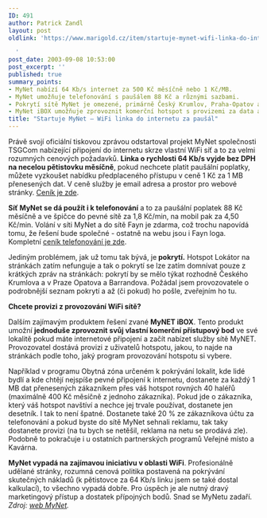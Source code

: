 ```yaml
---
ID: 491
author: Patrick Zandl
layout: post
oldlink: 'https://www.marigold.cz/item/startuje-mynet-wifi-linka-do-internetu-za-pausal

  '
post_date: 2003-09-08 10:53:00
post_excerpt: ''
published: true
summary_points:
- MyNet nabízí 64 Kb/s internet za 500 Kč měsíčně nebo 1 Kč/MB.
- MyNet umožňuje telefonování s paušálem 88 Kč a různými sazbami.
- Pokrytí sítě MyNet je omezené, primárně Český Krumlov, Praha-Opatov a Barrandov.
- MyNet iBOX umožňuje zprovoznit komerční hotspot s provizemi za data a volání.
title: "Startuje MyNet – WiFi linka do internetu za paušál"
---
```


<p>
Právě svojí oficiální tiskovou zprávou odstartoval projekt MyNet společnosti TSGCom nabízející připojení do internetu skrze vlastní WiFi síť a to za velmi rozumných cenových požadavků. <STRONG>Linka o rychlosti 64 Kb/s vyjde bez DPH na necelou pětistovku měsíčně</STRONG>, pokud nechcete platit paušální poplatky, můžete vyzkoušet nabídku předplaceného přístupu v ceně 1 Kč za 1 MB přenesených dat. V ceně služby je email adresa a prostor pro webové stránky. <A href="http://www.mynet.cz/index.php?subject=94" target=_blank>Ceník je zde</A>.</p>

<p>
<STRONG>Síť MyNet se dá použít i k telefonování</STRONG> a to za paušální poplatek 88 Kč měsíčně a ve špičce do pevné sítě za 1,8 Kč/min, na mobil pak za 4,50 Kč/min. Volání v síti MyNet a do sítě Fayn je zdarma, což trochu napovídá tomu, že řešení bude společné - ostatně na webu jsou i Fayn loga. Kompletní <A href="http://www.mynet.cz/index.php?subject=95" target=_blank>ceník telefonování je zde</A>. </p>

<p>
Jediným problémem, jak už tomu tak bývá, je<STRONG> pokrytí.</STRONG> Hotspot Lokátor na stránkách zatím nefunguje a tak o pokrytí se lze zatím domnívat pouze z krátkých zpráv na stránkách: pokrytí by se mělo týkat rozhodně Českého Krumlova a v Praze Opatova a Barrandova. Požádal jsem provozovatele o podrobnější seznam pokrytí a až (či pokud) ho pošle, zveřejním ho tu. </p>

<p>
<STRONG>Chcete provizi z provozování WiFi sítě?</STRONG></p>

<p>
Dalším zajímavým produktem řešení zvané <STRONG>MyNET iBOX</STRONG>. Tento produkt umožní <STRONG>jednoduše zprovoznit svůj vlastní komerční přístupový bod</STRONG> ve své lokalitě pokud máte internetové připojení a začít nabízet služby sítě MyNET. Provozovatel dostává provizi z uživatelů hotspotu, jakou, to najde na stránkách podle toho, jaký program provozování hotspotu si vybere. </p>

<p>
Například v programu Obytná zóna určeném k pokrývání lokalit, kde lidé bydlí a kde chtějí nejspíše pevné připojení k internetu, dostanete za každý 1 MB dat přenesených zákazníkem přes váš hotspot rovných 40 haléřů (maximálně 400 Kč měsíčně z jednoho zákazníka). Pokud jde o zákazníka, který váš hotspot navštíví a nechce jej trvale používat, dostanete jen desetník. I tak to není špatné. Dostanete také 20 % ze zákazníkova účtu za telefonování a pokud byste do sítě MyNet sehnali reklamu, tak taky dostanete provizi (na tu bych se netěšil, reklama na netu se prodává zle). Podobně to pokračuje i u ostatních partnerských programů Veřejné místo a Kavárna. </p>

<p>
<STRONG>MyNet vypadá na zajímavou iniciativu v oblasti WiFi</STRONG>. Profesionálně udělané stránky, rozumná cenová politika postavená na pokrývání skutečných nákladů (k pětistovce za 64 Kb/s linku jsem se také dostal kalkulací), to všechno vypadá dobře. Pro úspěch je ale nutný dravý marketingový přístup a dostatek přípojných bodů. Snad se MyNetu zadaří. <EM>Zdroj: </EM><A href="http://www.mynet.cz/" target=_blank><EM>web MyNet</EM></A><EM>.</EM></p>